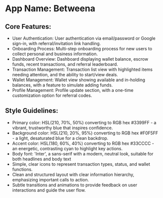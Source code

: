 # **App Name**: Betweena

## Core Features:

- User Authentication: User authentication via email/password or Google sign-in, with referral/invitation link handling.
- Onboarding Process: Multi-step onboarding process for new users to collect personal and business information.
- Dashboard Overview: Dashboard displaying wallet balance, escrow funds, recent transactions, and referral leaderboard.
- Transaction Management: Transaction list view with highlighted items needing attention, and the ability to start/view deals.
- Wallet Management: Wallet view showing available and in-holding balances, with a feature to simulate adding funds.
- Profile Management: Profile update section, with a one-time customization option for referral codes.

## Style Guidelines:

- Primary color: HSL(210, 70%, 50%) converting to RGB hex #3399FF - a vibrant, trustworthy blue that inspires confidence.
- Background color: HSL(210, 20%, 95%) converting to RGB hex #F0F5FF - a light, desaturated blue for a clean backdrop.
- Accent color: HSL(180, 60%, 40%) converting to RGB hex #33CCCC - an energetic, contrasting cyan to highlight key actions.
- Body font: 'Inter', a sans-serif with a modern, neutral look, suitable for both headlines and body text
- Simple, clear icons to represent transaction types, status, and wallet functions.
- Clean and structured layout with clear information hierarchy, emphasizing important calls to action.
- Subtle transitions and animations to provide feedback on user interactions and guide the user flow.
